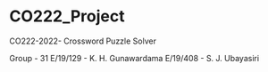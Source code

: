 # CO222_Project

CO222-2022- Crossword Puzzle Solver 

Group - 31
E/19/129 - K. H. Gunawardama
E/19/408 - S. J. Ubayasiri
